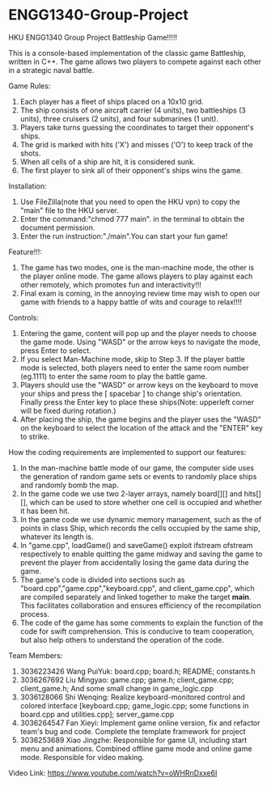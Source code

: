 # ENGG1340-Group-Project
HKU ENGG1340 Group Project
Battleship Game!!!!!

This is a console-based implementation of the classic game Battleship, written in C++.  The game allows two players to compete against each other in a strategic naval battle.

Game Rules:
1.  Each player has a fleet of ships placed on a 10x10 grid.
2.  The ship consists of one aircraft carrier (4 units), two battleships (3 units), three cruisers (2 units), and four submarines (1 unit).
3.  Players take turns guessing the coordinates to target their opponent's ships.
4.  The grid is marked with hits ('X') and misses ('O') to keep track of the shots.
5.  When all cells of a ship are hit, it is considered sunk.
6.  The first player to sink all of their opponent's ships wins the game.

Installation:
1.  Use FileZilla(note that you need to open the HKU vpn) to copy the "main" file to the HKU server.
2.  Enter the command:"chmod 777 main". in the terminal to obtain the document permission.
3.  Enter the run instruction:"./main".You can start your fun game!

Feature!!!:
1.  The game has two modes, one is the man-machine mode, the other is the player online mode. The game allows players to play against each other remotely, which promotes fun and interactivity!!!
2.  Final exam is coming, in the annoying review time may wish to open our game with friends to a happy battle of wits and courage to relax!!!!

Controls:
1.  Entering the game, content will pop up and the player needs to choose the game mode. Using "WASD" or the arrow keys to navigate the mode, press Enter to select.
2.  If you select Man-Machine mode, skip to Step 3. If the player battle mode is selected, both players need to enter the same room number (eg.1111) to enter the same room to play the battle game.
3.  Players should use the "WASD" or arrow keys on the keyboard to move your ships and press the [ spacebar ] to change ship's orientation. Finally press the Enter key to place these ships(Note: upperleft corner will be fixed during rotation.)
4.  After placing the ship, the game begins and the player uses the "WASD" on the keyboard to select the location of the attack and the "ENTER" key to strike.

How the coding requirements are implemented to support our features:
1. In the man-machine battle mode of our game, the computer side uses the generation of random game sets or events to randomly place ships and randomly bomb the map.
2. In the game code we use two 2-layer arrays, namely board[][] and hits[][], which can be used to store whether one cell is occupied and whether it has been hit.
3. In the game code we use dynamic memory management, such as the <vector> of points in class Ship, which records the cells occupied by the same ship, whatever its length is.
4. In "game.cpp", loadGame() and saveGame() exploit ifstream ofstream respectively to enable quitting the game midway and saving the game to prevent the player from accidentally losing the game data during the game.
5. The game's code is divided into sections such as "board.cpp","game.cpp","keyboard.cpp", and client_game.cpp", which are compiled separately and linked together to make the target **main**. This facilitates collaboration and ensures efficiency of the recompilation process.
6. The code of the game has some comments to explain the function of the code for swift comprehension. This is conducive to team cooperation, but also help others to understand the operation of the code.

Team Members:
1. 3036223426 Wang PuiYuk: board.cpp; board.h; README; constants.h 
2. 3036267692 Liu Mingyao: game.cpp; game.h; client_game.cpp; client_game.h; And some small change in game_logic.cpp
3. 3036128066 Shi Wenqing: Realize keyboard-monitored control and colored interface [keyboard.cpp; game_logic.cpp; some functions in board.cpp and utilities.cpp]; server_game.cpp 
4. 3036264547 Fan Xieyi: Implement game online version, fix and refactor team's bug and code. Complete the template framework for project
5. 3036253689 Xiao Jingzhe: Responsible for game UI, including start menu and animations. Combined offline game mode and online game mode. Responsible for video making. 

Video Link:
https://www.youtube.com/watch?v=oWHRnDxxe6I